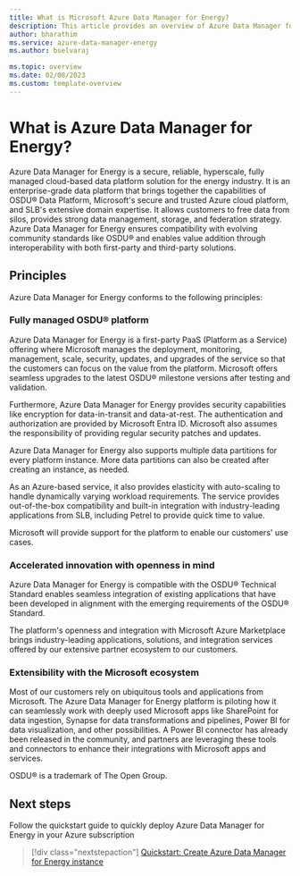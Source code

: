 ```yaml
---
title: What is Microsoft Azure Data Manager for Energy?
description: This article provides an overview of Azure Data Manager for Energy
author: bharathim
ms.service: azure-data-manager-energy
ms.author: bselvaraj

ms.topic: overview
ms.date: 02/08/2023
ms.custom: template-overview
---
```

# What is Azure Data Manager for Energy?

Azure Data Manager for Energy is a secure, reliable, hyperscale, fully managed cloud-based data platform solution for the energy industry. It is an enterprise-grade data platform that brings together the capabilities of OSDU&reg; Data Platform, Microsoft's secure and trusted Azure cloud platform, and SLB's extensive domain expertise. It allows customers to free data from silos, provides strong data management, storage, and federation strategy. Azure Data Manager for Energy ensures compatibility with evolving community standards like OSDU&reg; and enables value addition through interoperability with both first-party and third-party solutions.

## Principles

Azure Data Manager for Energy conforms to the following principles:

### Fully managed OSDU&reg; platform

Azure Data Manager for Energy is a first-party PaaS (Platform as a Service) offering where Microsoft manages the deployment, monitoring, management, scale, security, updates, and upgrades of the service so that the customers can focus on the value from the platform. Microsoft offers seamless upgrades to the latest OSDU&reg; milestone versions after testing and validation.

Furthermore, Azure Data Manager for Energy provides security capabilities like encryption for data-in-transit and data-at-rest. The authentication and authorization are provided by Microsoft Entra ID. Microsoft also assumes the responsibility of providing regular security patches and updates.

Azure Data Manager for Energy also supports multiple data partitions for every platform instance. More data partitions can also be created after creating an instance, as needed.

As an Azure-based service, it also provides elasticity with auto-scaling to handle dynamically varying workload requirements. The service provides out-of-the-box compatibility and built-in integration with industry-leading applications from SLB, including Petrel to provide quick time to value.

Microsoft will provide support for the platform to enable our customers' use cases.

### Accelerated innovation with openness in mind

Azure Data Manager for Energy is compatible with the OSDU&reg; Technical Standard enables seamless integration of existing applications that have been developed in alignment with the emerging requirements of the OSDU&reg; Standard.

The platform's openness and integration with Microsoft Azure Marketplace brings industry-leading applications, solutions, and integration services offered by our extensive partner ecosystem to our customers.

### Extensibility with the Microsoft ecosystem

Most of our customers rely on ubiquitous tools and applications from Microsoft. The Azure Data Manager for Energy platform is piloting how it can seamlessly work with deeply used Microsoft apps like SharePoint for data ingestion, Synapse for data transformations and pipelines, Power BI for data visualization, and other possibilities. A Power BI connector has already been released in the community, and partners are leveraging these tools and connectors to enhance their integrations with Microsoft apps and services.

OSDU&reg; is a trademark of The Open Group.

## Next steps
Follow the quickstart guide to quickly deploy Azure Data Manager for Energy in your Azure subscription
> [!div class="nextstepaction"]
> [Quickstart: Create Azure Data Manager for Energy instance](quickstart-create-microsoft-energy-data-services-instance.md)
